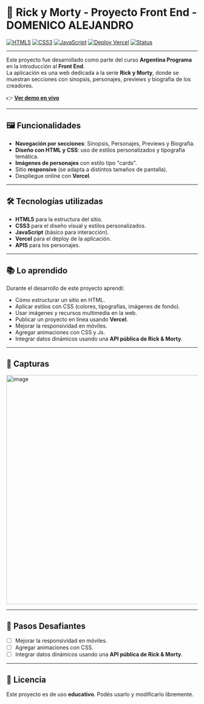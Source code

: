 # 🚀 Rick y Morty - Proyecto Front End - DOMENICO ALEJANDRO

[![HTML5](https://img.shields.io/badge/HTML5-orange?logo=html5&logoColor=white)](https://developer.mozilla.org/es/docs/Web/HTML)
[![CSS3](https://img.shields.io/badge/CSS3-blue?logo=css3&logoColor=white)](https://developer.mozilla.org/es/docs/Web/CSS)
[![JavaScript](https://img.shields.io/badge/JavaScript-yellow?logo=javascript&logoColor=black)](https://developer.mozilla.org/es/docs/Web/JavaScript)
[![Deploy Vercel](https://img.shields.io/badge/Deploy-Vercel-black?logo=vercel&logoColor=white)](https://vercel.com/)
[![Status](https://img.shields.io/badge/Status-En%20Desarrollo-green)]()

---

Este proyecto fue desarrollado como parte del curso **Argentina Programa** en la introducción al **Front End**.  
La aplicación es una web dedicada a la serie **Rick y Morty**, donde se muestran secciones con sinopsis, personajes, previews y biografía de los creadores.

👉 **[Ver demo en vivo](https://argentinaprograma.vercel.app/)**

---

## 🖼️ Funcionalidades

- **Navegación por secciones**: Sinopsis, Personajes, Previews y Biografía.  
- **Diseño con HTML y CSS**: uso de estilos personalizados y tipografía temática.  
- **Imágenes de personajes** con estilo tipo "cards".  
- Sitio **responsive** (se adapta a distintos tamaños de pantalla).  
- Despliegue online con **Vercel**.  

---

## 🛠️ Tecnologías utilizadas

- **HTML5** para la estructura del sitio.  
- **CSS3** para el diseño visual y estilos personalizados.  
- **JavaScript** (básico para interacción).  
- **Vercel** para el deploy de la aplicación.
- **APIS** para los personajes.

---

## 📚 Lo aprendido

Durante el desarrollo de este proyecto aprendí:  
- Cómo estructurar un sitio en HTML.  
- Aplicar estilos con CSS (colores, tipografías, imágenes de fondo).  
- Usar imágenes y recursos multimedia en la web.  
- Publicar un proyecto en línea usando **Vercel**.
- Mejorar la responsividad en móviles.  
- Agregar animaciones con CSS y Js.  
- Integrar datos dinámicos usando una **API pública de Rick & Morty**.  

---

## 📸 Capturas

<img width="1246" height="602" alt="image" src="https://github.com/user-attachments/assets/37495803-6977-4713-b515-5057eb2f7d20" />


---

## 🚧 Pasos Desafiantes

- [ ] Mejorar la responsividad en móviles.  
- [ ] Agregar animaciones con CSS.  
- [ ] Integrar datos dinámicos usando una **API pública de Rick & Morty**.  

---

## 📜 Licencia

Este proyecto es de uso **educativo**. Podés usarlo y modificarlo libremente.
